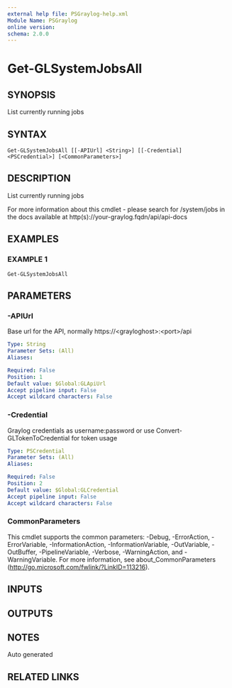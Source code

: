 ```yaml
---
external help file: PSGraylog-help.xml
Module Name: PSGraylog
online version:
schema: 2.0.0
---
```


# Get-GLSystemJobsAll

## SYNOPSIS
List currently running jobs

## SYNTAX

```
Get-GLSystemJobsAll [[-APIUrl] <String>] [[-Credential] <PSCredential>] [<CommonParameters>]
```

## DESCRIPTION
List currently running jobs


For more information about this cmdlet - please search for /system/jobs in the docs available at http(s)://your-graylog.fqdn/api/api-docs

## EXAMPLES

### EXAMPLE 1
```
Get-GLSystemJobsAll
```

## PARAMETERS

### -APIUrl
Base url for the API, normally https://\<grayloghost\>:\<port\>/api

```yaml
Type: String
Parameter Sets: (All)
Aliases:

Required: False
Position: 1
Default value: $Global:GLApiUrl
Accept pipeline input: False
Accept wildcard characters: False
```

### -Credential
Graylog credentials as username:password or use Convert-GLTokenToCredential for token usage

```yaml
Type: PSCredential
Parameter Sets: (All)
Aliases:

Required: False
Position: 2
Default value: $Global:GLCredential
Accept pipeline input: False
Accept wildcard characters: False
```

### CommonParameters
This cmdlet supports the common parameters: -Debug, -ErrorAction, -ErrorVariable, -InformationAction, -InformationVariable, -OutVariable, -OutBuffer, -PipelineVariable, -Verbose, -WarningAction, and -WarningVariable. For more information, see about_CommonParameters (http://go.microsoft.com/fwlink/?LinkID=113216).

## INPUTS

## OUTPUTS

## NOTES
Auto generated

## RELATED LINKS
